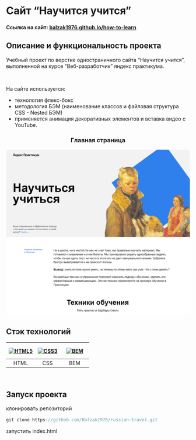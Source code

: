# Сайт “Научится учится”

#### Ссылка на сайт: [balzak1976.github.io/how-to-learn](https://balzak1976.github.io/how-to-learn/)

## Описание и функциональность проекта
Учебный проект по верстке одностраничного сайта “Научится учится”, выполненной на курсе “Веб-разработчик” яндекс практикума.

<br>

На сайте используется:
- технология флекс-бокс
- методология БЭМ (наименование классов и файловая структура CSS - Nested БЭМ)
- применяется анимация декоративных элементов и вставка видео с YouTube.


<div align="center">

### Главная страница

</div>

![Главная страница](screenshots/page1.png)


## Стэк технологий

| <a href="https://html.spec.whatwg.org/multipage/" target="_blank" rel="noreferrer"><img width="45" height="45" alt="HTML5" src="https://cdn.jsdelivr.net/gh/devicons/devicon/icons/html5/html5-plain.svg" /></a> | <a href="https://www.w3schools.com/css/" target="_blank" rel="noreferrer"><img width="45" height="45" alt="CSS3" src="https://cdn.jsdelivr.net/gh/devicons/devicon/icons/css3/css3-plain.svg" /></a> | <a href="http://getbem.com/" target="_blank"><img style="margin: 10px" src="https://profilinator.rishav.dev/skills-assets/bem.svg" alt="BEM" height="45" /></a> |
| :---: | :---: | :---: |
| HTML | CSS  | BEM |

<br>


## Запуск проекта

клонировать репозиторий

```javascript
git clone https://github.com/Balzak1976/russian-travel.git
```
запустить index.html

<br>
